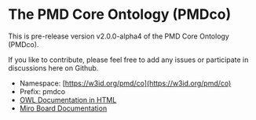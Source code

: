 # The PMD Core Ontology (PMDco) 

This is pre-release version v2.0.0-alpha4 of the PMD Core Ontology (PMDco). 

If you like to contribute, please feel free to add any issues or participate in discussions here on Github.

* Namespace: [https://w3id.org/pmd/co](https://w3id.org/pmd/co)
* Prefix: pmdco
* [OWL Documentation in HTML](https://w3id.org/pmd/co) 
* [Miro Board Documentation](https://miro.com/app/board/uXjVPn5wGiA=)



